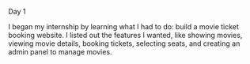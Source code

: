 Day 1

I began my internship by learning what I had to do: build a movie ticket booking website. I listed out the features I wanted, like showing movies, viewing movie details, booking tickets, selecting seats, and creating an admin panel to manage movies.

